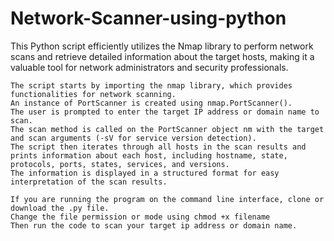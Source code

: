 # Network-Scanner-using-python
This Python script efficiently utilizes the Nmap library to perform network scans and retrieve detailed information about the target hosts, making it a valuable tool for network administrators and security professionals.


    The script starts by importing the nmap library, which provides functionalities for network scanning.
    An instance of PortScanner is created using nmap.PortScanner().
    The user is prompted to enter the target IP address or domain name to scan.
    The scan method is called on the PortScanner object nm with the target and scan arguments (-sV for service version detection).
    The script then iterates through all hosts in the scan results and prints information about each host, including hostname, state, protocols, ports, states, services, and versions.
    The information is displayed in a structured format for easy interpretation of the scan results.

    If you are running the program on the command line interface, clone or download the .py file.
    Change the file permission or mode using chmod +x filename
    Then run the code to scan your target ip address or domain name.
